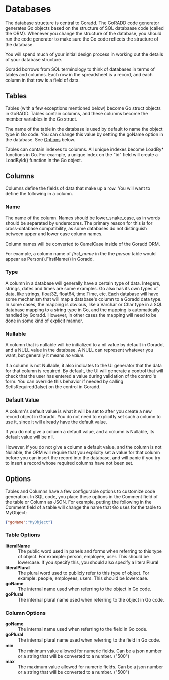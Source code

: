 # Databases
The database structure is central to Goradd. The GoRADD code generator generates Go objects based
on the structure of SQL databaase code (called the ORM). Whenever you change the structure of the database, 
you should run the code generator to make sure the Go code reflects the structure of the database.

You will spend much of your initial design process in working out the details of your database structure.

Goradd borrows from SQL terminology to think of databases in terms of tables and columns.
Each row in the spreadsheet is a record, and each column in that row is a field 
of data.

## Tables
Tables (with a few exceptions mentioned below) become Go struct objects in GoRADD. Tables contain columns,
and these columns become the member variables in the Go struct.

The name of the table in the database is used by default to name the object type in Go code. You can 
change this value by setting the goName option in the database. See [Options](#options) below.

Tables can contain indexes to columns. All unique indexes become LoadBy* functions
in Go. For example, a unique index on the "id" field will create a LoadById() function
in the Go object.

## Columns
Columns define the fields of data that make up a row. You will want to define the following in a column.

### Name
The name of the column. Names should be lower_snake_case, as in words should be separated by underscores.
The primary reason for this is for cross-database compatibility, as some databases do not distinguish
between upper and lower case column names.

Column names will be converted to CamelCase inside of the Goradd ORM.

For example, a column name of *first_name* in the the *person* table would appear as Person().FirstName()
in Goradd.

### Type
A column in a database will generally have a certain type of data. Integers, strings, dates and times
are some examples. Go also has its own types of data, like strings, float32, float64, time.Time, etc.
Each database will have some mechanism that will map a database's column to a Goradd data type.
In some cases, the mapping is obvious, like a Varchar or Char type in a SQL database mapping to a 
string type in Go, and the mapping is automatically handled by Goradd. 
However, in other cases the mapping will need to be done in some kind of explicit manner. 

### Nullable
A column that is nullable will be initialized to a nil value by default in Goradd, and a NULL value
in the database. A NULL can represent whatever you want, but generally it means *no value*.

If a column is not Nullable, it also indicates to the 
UI generator that the data for that column is
required. By default, the UI will generate a control that will check that the user has
entered a value during validation of the control's form. You can override this behavior if needed
by calling SetIsRequired(false) on the control in Goradd.

### Default Value
A column's default value is what it will be set to after you create a new record object in Goradd. You
do not need to explicitly set such a column to use it, since it will already have the default value.

If you do not give a column a default value, and a column is Nullable, its default value will be nil.

However, if you do not give a column a default value, and the column is not Nullable, the ORM will
require that you explicity set a value for that column before you can insert the record into the database,
and will panic if you try to insert a record whose required columns have not been set.

## Options
Tables and Columns have a few configurable options to customize code generation. In SQL code, you place
these options in the Comment field of the table or Column as JSON. For example, putting the following in
the Comment field of a table will change the name that Go uses for the table to MyObject:
```json
{"goName":"MyObject"}
```

### Table Options
<dl>
  <dt><strong>literalName</strong></dt>
  <dd>The public word used in panels and forms when referring to this type of object. For example: person, employee, user.
      This should be lowercase. If you specify this, you should also specify a literalPlural</dd>
  <dt><strong>literalPlural</strong></dt>
  <dd>The plural word used to publicly refer to this type of object. For example: people, employees, users.
      This should be lowercase.</dd>
  <dt><strong>goName</strong></dt>
  <dd>The internal name used when referring to the object in Go code.</dd>
  <dt><strong>goPlural</strong></dt>
  <dd>The internal plural name used when referring to the object in Go code.</dd>
</dl>

### Column Options
<dl>
  <dt><strong>goName</strong></dt>
  <dd>The internal name used when referring to the field in Go code.</dd>
  <dt><strong>goPlural</strong></dt>
  <dd>The internal plural name used when referring to the field in Go code.</dd>
  <dt><strong>min</strong></dt>
  <dd>The minimum value allowed for numeric fields. Can be a json number or a string that will be converted to a number. ("500")</dd>
  <dt><strong>max</strong></dt>
  <dd>The maximum value allowed for numeric fields. Can be a json number or a string that will be converted to a number. ("500")</dd>
</dl>